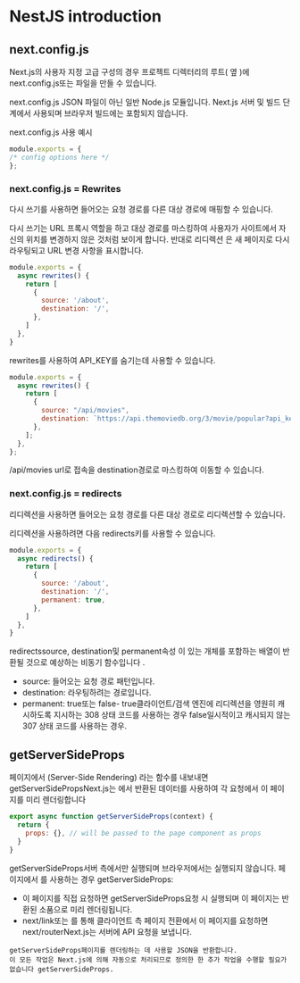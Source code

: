 # NestJS introduction

## next.config.js

Next.js의 사용자 지정 고급 구성의 경우 프로젝트 디렉터리의 루트( 옆 )에 next.config.js또는 파일을 만들 수 있습니다.

next.config.js JSON 파일이 아닌 일반 Node.js 모듈입니다. Next.js 서버 및 빌드 단계에서 사용되며 브라우저 빌드에는 포함되지 않습니다.

next.config.js 사용 예시

```javascript
module.exports = {
/* config options here */
};
```
### next.config.js = Rewrites

다시 쓰기를 사용하면 들어오는 요청 경로를 다른 대상 경로에 매핑할 수 있습니다.

다시 쓰기는 URL 프록시 역할을 하고 대상 경로를 마스킹하여 사용자가 사이트에서 자신의 위치를 ​​변경하지 않은 것처럼 보이게 합니다. 반대로 리디렉션 은 새 페이지로 다시 라우팅되고 URL 변경 사항을 표시합니다.
```javascript
module.exports = {
  async rewrites() {
    return [
      {
        source: '/about',
        destination: '/',
      },
    ]
  },
}
```
rewrites를 사용하여 API_KEY를 숨기는데 사용할 수 있습니다.

```javascript
module.exports = {
  async rewrites() {
    return [
      {
        source: "/api/movies",
        destination: `https://api.themoviedb.org/3/movie/popular?api_key=${API_KEY}`,
      },
    ];
  },
};
```
/api/movies url로 접속을 destination경로로 마스킹하여 이동할 수 있습니다.

### next.config.js = redirects
리디렉션을 사용하면 들어오는 요청 경로를 다른 대상 경로로 리디렉션할 수 있습니다.

리디렉션을 사용하려면 다음 redirects키를 사용할 수 있습니다.
```javascript
module.exports = {
  async redirects() {
    return [
      {
        source: '/about',
        destination: '/',
        permanent: true,
      },
    ]
  },
}
```
redirectssource, destination및 permanent속성 이 있는 개체를 포함하는 배열이 반환될 것으로 예상하는 비동기 함수입니다 .

- source: 들어오는 요청 경로 패턴입니다.
- destination: 라우팅하려는 경로입니다.
- permanent: true또는 false- true클라이언트/검색 엔진에 리디렉션을 영원히 캐시하도록 지시하는 308 상태 코드를 사용하는 경우 false일시적이고 캐시되지 않는 307 상태 코드를 사용하는 경우.


## getServerSideProps
페이지에서 (Server-Side Rendering) 라는 함수를 내보내면 getServerSidePropsNext.js는 에서 반환된 데이터를 사용하여 각 요청에서 이 페이지를 미리 렌더링합니다

```javascript
export async function getServerSideProps(context) {
  return {
    props: {}, // will be passed to the page component as props
  }
}
```
getServerSideProps서버 측에서만 실행되며 브라우저에서는 실행되지 않습니다. 페이지에서 를 사용하는 경우 getServerSideProps:

- 이 페이지를 직접 요청하면 getServerSideProps요청 시 실행되며 이 페이지는 반환된 소품으로 미리 렌더링됩니다.
- next/link또는 를 통해 클라이언트 측 페이지 전환에서 이 페이지를 요청하면 next/routerNext.js는 서버에 API 요청을 보냅니다.
```
getServerSideProps페이지를 렌더링하는 데 사용할 JSON을 반환합니다. 
이 모든 작업은 Next.js에 의해 자동으로 처리되므로 정의한 한 추가 작업을 수행할 필요가 없습니다 getServerSideProps.
```

